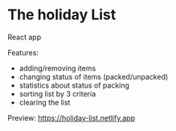 # The holiday List

React app

Features:
- adding/removing items
- changing status of items (packed/unpacked)
- statistics about status of packing
- sorting list by 3 criteria
- clearing the list

Preview: https://holiday-list.netlify.app
